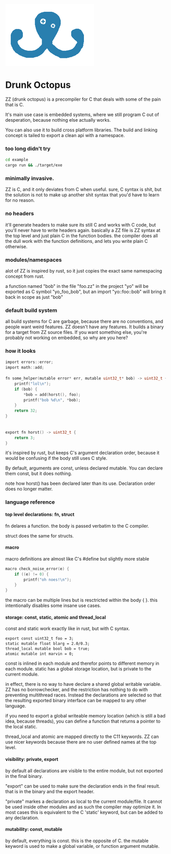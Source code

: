 ![logo](logo.png?raw=true)

Drunk Octopus
==============


ZZ (drunk octopus) is a precompiler for C that deals with some of the pain that is C.

It's main use case is embedded systems, where we still program C out of desperation, because nothing else actually works.

You can also use it to build cross platform libraries. The build and linking concept is tailed to export a clean api with a namespace.


### too long didn't try

```bash
cd example
cargo run && ./target/exe
```


### minimally invasive.


ZZ is C, and it only deviates from C when useful. sure, C syntax is shit,
but the solution is not to make up another shit syntax that you'd have to learn for no reason.

### no headers

it'll generate headers to make sure its still C and works with C code, but you'll never have to write headers again.
basically a ZZ file is ZZ syntax at the top level and just plain C in the function bodies.
the compiler does all the dull work with the function definitions, and lets you write plain C otherwise.

### modules/namespaces

alot of ZZ is inspired by rust, so it just copies the exact same namespacing concept from rust.

a function named "bob" in the file "foo.zz" in the project "yo" will be exported as C symbol "yo_foo_bob",
but an import "yo::foo::bob" will bring it back in scope as just "bob"

### default build system

all build systems for C are garbage, because there are no conventions, and people want weird features.
ZZ doesn't have any features. It builds a binary for a target from ZZ source files.
If you want something else, you're probably not working on embedded, so why are you here?


### how it looks


```C
import errors::error;
import math::add;

fn some_helper(mutable error* err, mutable uint32_t* bob) -> uint32_t {
    printf("lol\n");
    if (bob) {
        *bob = add(horst(), foo);
        printf("bob %d\n", *bob);
    }
    return 32;
}


export fn horst() -> uint32_t {
    return 3;
}

```

it's inspired by rust, but keeps C's argument declaration order, because it would be confusing if the body still uses C style. 

By default, arguments are const, unless declared mutable. You can declare them const, but it does nothing.

note how horst() has been declared later than its use. Declaration order does no longer matter.

### language reference

#### top level declarations: fn, struct

fn delares a function.
the body is passed verbatim to the C compiler.

struct does the same for structs.

#### macro

macro definitions are almost like C's #define but slightly more stable

```C
macro check_noise_error(e) {
    if ((e) != 0) {
        printf("oh noes!\n");
    }
}
```

the macro can be multiple lines but is resctricted within the body {  }.
this intentionally disables some insane use cases.

#### storage: const, static, atomic and thread_local

const and static work exactly like in rust, but with C syntax.

```
export const uint32_t foo = 3;
static mutable float blarg = 2.0/0.3;
thread_local mutable bool bob = true;
atomic mutable int marvin = 0;
```

const is inlined in each module and therefor points to different memory in each module.
static has a global storage location, but is private to the current module.

in effect, there is no way to have declare a shared global writable variable.
ZZ has no borrowchecker, and the restriction has nothing to do with preventing multithread races.
Instead the declarations are selected so that the resulting exported binary interface can be mapped to any other language.

if you need to export a global writeable memory location (which is still a bad idea, because threads),
you can define a function that returns a pointer to the local static.

thread_local and atomic are mapped directly to the C11 keywords.
ZZ can use nicer keywords because there are no user defined names at the top level.

#### visibility: private, export

by default all declarations are visible to the entire module, but not exported in the final binary.

"export" can be used to make sure the declaration ends in the final result. that is in the binary and the export header.

"private" markes a declaration as local to the current module/file. It cannot be used inside other modules and
as such the compiler may optimize it.
In most cases this is equivalent to the C 'static' keyword, but can be added to any declaration.


#### mutability: const, mutable

by default, everything is const. this is the opposite of C. the mutable keyword is used to make a global variable, or function argument mutable.










